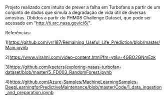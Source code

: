 Projeto realizado com intuito de prever a falha em Turbofans a partir de um conjunto de dados que simula a degradação de vida útil de diversas amostras. Obtidos a partir do PHM08 Challenge Dataset, que pode ser acessado em "http://ti.arc.nasa.gov/c/6/".




Referências:

  1)https://github.com/vrr187/Remaining_Useful_Life_Prediction/blob/master/Main.ipynb
  
  2)https://www.viralml.com/video-content.html?fm=yt&v=4GBO2GNmEzk
  
  3)https://github.com/kpeters/exploring-nasas-turbofan-dataset/blob/master/5_FD003_RandomForest.ipynb
  
  4)https://github.com/Azure-Samples/MachineLearningSamples-DeepLearningforPredictiveMaintenance/blob/master/Code/1_data_ingestion_and_preparation.ipynb
